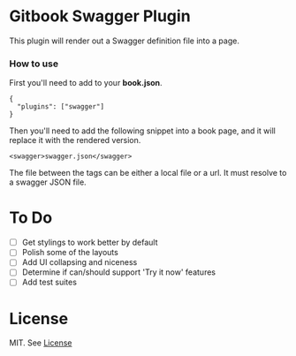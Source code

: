 # Gitbook Swagger Plugin

This plugin will render out a Swagger definition file into a page.

### How to use

First you'll need to add to your **book.json**.

    {
      "plugins": ["swagger"]
    }

Then you'll need to add the following snippet into a book page, and it will replace it with the rendered version.

    <swagger>swagger.json</swagger>

The file between the tags can be either a local file or a url. It must resolve to a swagger JSON file.

# To Do

* [ ] Get stylings to work better by default
* [ ] Polish some of the layouts
* [ ] Add UI collapsing and niceness
* [ ] Determine if can/should support 'Try it now' features
* [ ] Add test suites

# License

MIT. See [License](./LICENSE)